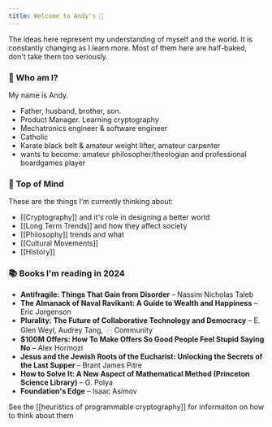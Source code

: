 ```yaml
---
title: Welcome to Andy's 🧠
---
```

The ideas here represent my understanding of myself and the world. It is constantly changing as I learn more. Most of them here are half-baked, don't take them too seriously.
### 👋 Who am I?
My name is Andy. 
- Father, husband, brother, son. 
- Product Manager. Learning cryptography
- Mechatronics engineer & software engineer
- Catholic
- Karate black belt & amateur weight lifter, amateur carpenter
- wants to become: amateur philosopher/theologian and professional boardgames player



### 🧠 Top of Mind
These are the things I’m currently thinking about:
- [[Cryptography]] and it's role in designing a better world
- [[Long Term Trends]] and how they affect society 
- [[Philosophy]] trends and what 
- [[Cultural Movements]]
- [[History]]

### 📚 Books I'm reading in 2024
- **Antifragile: Things That Gain from Disorder** – Nassim Nicholas Taleb
- **The Almanack of Naval Ravikant: A Guide to Wealth and Happiness** – Eric Jorgenson
- **Plurality: The Future of Collaborative Technology and Democracy** – E. Glen Weyl, Audrey Tang, ⿻ Community
- **$100M Offers: How To Make Offers So Good People Feel Stupid Saying No** – Alex Hormozi
- **Jesus and the Jewish Roots of the Eucharist: Unlocking the Secrets of the Last Supper** – Brant James Pitre
- **How to Solve It: A New Aspect of Mathematical Method (Princeton Science Library)** – G. Polya
- **Foundation's Edge** – Isaac Asimov


See the [[heuristics of programmable cryptography]] for informaiton on how to think about them
